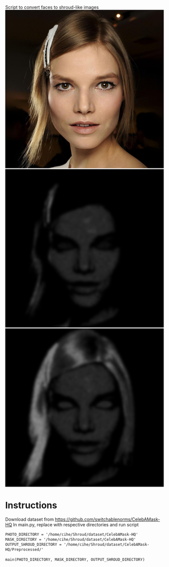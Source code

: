 Script to convert faces to shroud-like images
![4 CelebA-HQ-img.jpg](4%20CelebA-HQ-img.jpg)![4 Shrouded.jpg](4%20Shrouded.jpg)![4 Shrouded hair brighten.jpg](4%20Shrouded%20hair%20brighten.jpg)

# Instructions
Download dataset from https://github.com/switchablenorms/CelebAMask-HQ
In main.py, replace with respective directories and run script

    PHOTO_DIRECTORY = '/home/cihe/Shroud/dataset/CelebAMask-HQ'
    MASK_DIRECTORY = '/home/cihe/Shroud/dataset/CelebAMask-HQ'
    OUTPUT_SHROUD_DIRECTORY = '/home/cihe/Shroud/dataset/CelebAMask-HQ/Preprocessed/'
    
    main(PHOTO_DIRECTORY, MASK_DIRECTORY, OUTPUT_SHROUD_DIRECTORY)

